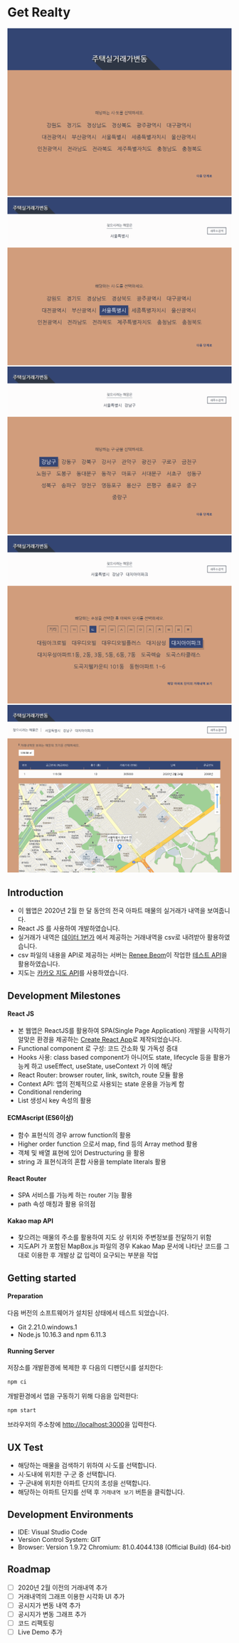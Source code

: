 # Get Realty

![시도 정보 노출되는 첫 화면](docs/images/step01.png)
![시도 정보 중 선택](docs/images/step02.png)
![구군 정보 노출 및 선택](docs/images/step03.png)
![선택한 초성으로 시작하는 아파트 단지 중 선택](docs/images/step04.png)
![거래내역 보기 버튼 클릭 후 지도와 함께 노출된 거래내역 테이블](docs/images/step05.png)

## Introduction

- 이 웹앱은 2020년 2월 한 달 동안의 전국 아파트 매물의 실거래가 내역을 보여줍니다.
- React JS 를 사용하여 개발하였습니다.
- 실거래가 내역은 [데이터 1번가](https://www.data.go.kr/tcs/dos/selectDataOneStListView.do) 에서 제공하는 거래내역을 csv로 내려받아 활용하였습니다.
- csv 파일의 내용을 API로 제공하는 서버는 [Renee Beom](https://github.com/sean-poem)이 작업한 [테스트 API](https://github.com/sean-poem/realestateprj1)을 활용하였습니다.
- 지도는 [카카오 지도 API](https://apis.map.kakao.com/web/)를 사용하였습니다.

## Development Milestones

#### React JS

- 본 웹앱은 ReactJS를 활용하여 SPA(Single Page Application) 개발을 시작하기 알맞은 환경을 제공하는 [Create React App](https://github.com/facebook/create-react-app)로 제작되었습니다.
- Functional component 로 구성: 코드 간소화 및 가독성 증대
- Hooks 사용: class based component가 아니어도 state, lifecycle 등을 활용가능케 하고 useEffect, useState, useContext 가 이에 해당
- React Router: browser router, link, switch, route 모듈 활용
- Context API: 앱의 전체적으로 사용되는 state 운용을 가능케 함
- Conditional rendering
- List 생성시 key 속성의 활용

#### ECMAscript (ES6이상)

- 함수 표현식의 경우 arrow function의 활용
- Higher order function 으로서 map, find 등의 Array method 활용
- 객체 및 배열 표현에 있어 Destructuring 을 활용
- string 과 표현식과의 혼합 사용을 template literals 활용

#### React Router

- SPA 서비스를 가능케 하는 router 기능 활용
- path 속성 매칭과 활용 유의점

#### Kakao map API

- 찾으려는 매물의 주소를 활용하여 지도 상 위치와 주변정보를 전달하기 위함
- 지도API 가 포함된 MapBox.js 파일의 경우 Kakao Map 문서에 나타난 코드를 그대로 이용한 후 개발상 값 입력이 요구되는 부분을 작업

## Getting started

#### Preparation

다음 버전의 소프트웨어가 설치된 상태에서 테스트 되었습니다.

- Git 2.21.0.windows.1
- Node.js 10.16.3 and npm 6.11.3

#### Running Server

저장소를 개발환경에 복제한 후 다음의 디펜던시를 설치한다:

```
npm ci
```

개발환경에서 앱을 구동하기 위해 다음을 입력한다:

```
npm start
```

브라우저의 주소창에 [http://localhost:3000](http://localhost:3000)을 입력한다.

## UX Test

- 해당하는 매물을 검색하기 위하여 시·도를 선택합니다.
- 시·도내에 위치한 구·군 중 선택합니다.
- 구·군내에 위치한 아파트 단지의 초성을 선택합니다.
- 해당하는 아파트 단지를 선택 후 `거래내역 보기` 버튼을 클릭합니다.

## Development Environments

- IDE: Visual Studio Code
- Version Control System: GIT
- Browser: Version 1.9.72 Chromium: 81.0.4044.138 (Official Build) (64-bit)

## Roadmap

- [ ] 2020년 2월 이전의 거래내역 추가
- [ ] 거래내역의 그래프 이용한 시각화 UI 추가
- [ ] 공시지가 변동 내역 추가
- [ ] 공시지가 변동 그래프 추가
- [ ] 코드 리팩토링
- [ ] Live Demo 추가
